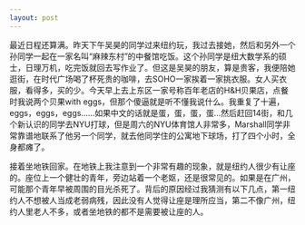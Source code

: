 ```yaml
---
layout: post
---
```

最近日程还算满。昨天下午吴昊的同学过来纽约玩，我过去接她，然后和另外一个孙同学一起在一家名叫“麻辣东村”的中餐馆吃饭。这个孙同学是纽大数学系的硕士，日理万机，吃完饭就回去写作业了。但这是吴昊的朋友，算是贵客，我便陪她逛街，在时代广场喝了杯死贵的咖啡，去SOHO一家挨着一家挑衣服。女人买衣服，看得多，买的少。今天早上去上东区一家号称百年老店的H&H贝果店，点餐时我说两个贝果with eggs，但那个傻逼就是听不懂我说什么。我重复了十遍，eggs，eggs，eggs……如果中文的话就是蛋，蛋，蛋，蛋…然后赶回14街，和几个新认识的同学去NYU打球，但是周六的NYU体育馆人非常多，Marshall同学非常靠谱地联系了他另一个同学，就去他同学住的公寓地下球场，打了四个小时，全身都瘫了。

接着坐地铁回家。在地铁上我注意到一个非常有趣的现象，就是纽约人很少有让座的。座位上一个健壮的青年，旁边站着一个老妪，还是很常见的。如果是在广州，可能那个青年早被周围的目光杀死了。背后的原因经过我猜测有以下几点，第一纽约人不想被人当成老弱病残，因此没有人觉得让座是理所应当，第二不像广州，纽约人里老人不多，或者坐地铁的都不是需要被让座的人。